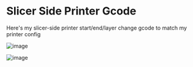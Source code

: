 # Slicer Side Printer Gcode

Here's my slicer-side printer start/end/layer change gcode to match my printer config

![image](https://github.com/user-attachments/assets/5036c425-6d3b-4d77-a969-2281b5fb8fc2)

![image](https://github.com/user-attachments/assets/ffd8c5dd-f502-4098-ae2c-365f0d2bf3c1)
